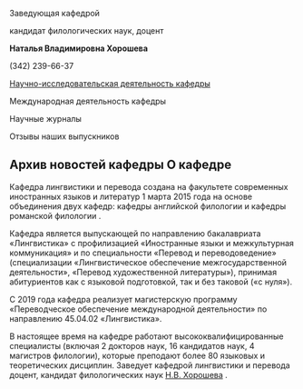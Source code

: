 Заведующая кафедрой
   

 кандидат филологических наук, доцент
 

**Наталья Владимировна Хорошева** 


 (342) 239-66-37
 


  
 



  

  

  


[Научно-исследовательская деятельность кафедры](http://www.psu.ru/fakultety/fakultet-sovremennykh-inostrannykh-yazykov-i-literatur/kafedry/kafedra-lingvistiki-i-perevoda/nauchno-issledovatelskaya-deyatelnost-kafedry) 


Международная деятельность кафедры 
  

Научные журналы 


Отзывы наших выпускников 
  

Архив новостей кафедры
О кафедре
-------------------------------------------------------------------------------------------------------------------------------





 Кафедра лингвистики и перевода создана на факультете современных иностранных языков и литератур 1 марта 2015 года на основе объединения двух кафедр:
 кафедры английской филологии 
 и
 кафедры романской филологии 
 .
   



 Кафедра является выпускающей по направлению бакалавриата «Лингвистика» с профилизацией «Иностранные языки и межкультурная коммуникация» и по специальности «Перевод и переводоведение» (специализации «Лингвистическое обеспечение межгосударственной деятельности», «Перевод художественной литературы»), принимая абитуриентов как с языковой подготовкой, так и без таковой («с нуля»).
   

  

 С 2019 года кафедра реализует магистерскую программу «Переводческое обеспечение международной деятельности» по направлению 45.04.02 «Лингвистика».
   

  

 В настоящее время на кафедре работают высококвалифицированные специалисты (включая 2 докторов наук, 16 кандидатов наук, 4 магистров филологии), которые преподают более 80 языковых и теоретических дисциплин. Заведует кафедрой лингвистики и перевода доцент, кандидат филологических наук
 [Н.В. Хорошева](http://www.psu.ru/personalnye-stranitsy-prepodavatelej/kh/natalya-vladimirovna-khorosheva) 
 .
 

